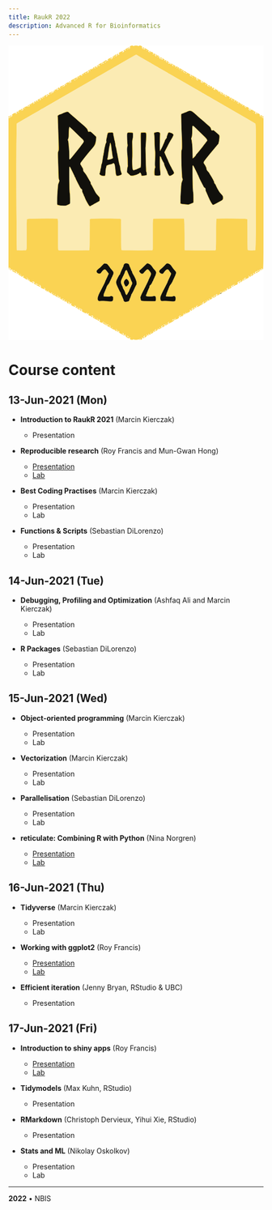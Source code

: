 ```yaml
---
title: RaukR 2022
description: Advanced R for Bioinformatics
---
```


<div class="wrapper-logo"><img class="logo" src="assets/logo.svg"></div>

# Course content

## 13-Jun-2021 (Mon)

- **Introduction to RaukR 2021** (Marcin Kierczak)
    - Presentation

- **Reproducible research** (Roy Francis and Mun-Gwan Hong)
    - [Presentation](rr/presentation/rr_presentation.html)
    - [Lab](rr/lab/rr_lab.html)

- **Best Coding Practises** (Marcin Kierczak)
    - Presentation
    - Lab

- **Functions & Scripts** (Sebastian DiLorenzo)
    - Presentation
    - Lab

## 14-Jun-2021 (Tue)

- **Debugging, Profiling and Optimization** (Ashfaq Ali and Marcin Kierczak)
    - Presentation
    - Lab

- **R Packages** (Sebastian DiLorenzo)
    - Presentation
    - Lab

## 15-Jun-2021 (Wed)

- **Object-oriented programming** (Marcin Kierczak)
    - Presentation
    - Lab

- **Vectorization** (Marcin Kierczak)
    - Presentation
    - Lab

- **Parallelisation** (Sebastian DiLorenzo)
    - Presentation
    - Lab

- **reticulate: Combining R with Python** (Nina Norgren)
    - [Presentation](reticulate/presentation/presentation_reticulate.html)
    - [Lab](reticulate/lab/lab_reticulate.html)

## 16-Jun-2021 (Thu)

- **Tidyverse** (Marcin Kierczak)
    - Presentation
    - Lab

- **Working with ggplot2** (Roy Francis)
    - [Presentation](ggplot/presentation/ggplot_presentation.html)
    - [Lab](ggplot/lab/ggplot_lab.html)

- **Efficient iteration** (Jenny Bryan, RStudio & UBC)
    - Presentation

## 17-Jun-2021 (Fri)

- **Introduction to shiny apps** (Roy Francis)
    - [Presentation](shiny/presentation/shiny_presentation.html)
    - [Lab](shiny/lab/shiny_lab.html)

- **Tidymodels** (Max Kuhn, RStudio)
    - Presentation

- **RMarkdown** (Christoph Dervieux, Yihui Xie, RStudio)
    - Presentation

- **Stats and ML** (Nikolay Oskolkov)
    - Presentation
    - Lab

---

**2022** • NBIS
